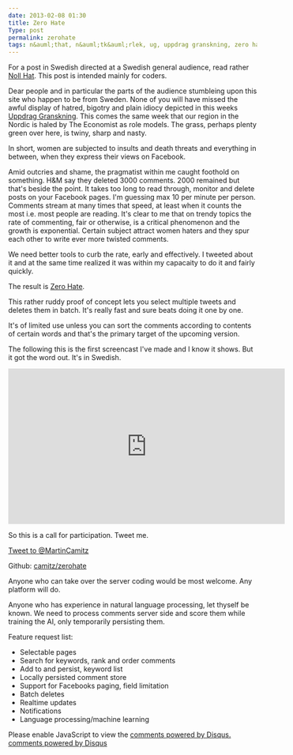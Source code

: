 ```yaml
---
date: 2013-02-08 01:30
title: Zero Hate
Type: post
permalink: zerohate
tags: n&auml;that, n&auml;tk&auml;rlek, ug, uppdrag granskning, zero hate, ehate
---
```


For a post in Swedish directed at a Swedish general audience, read rather [Noll Hat](http://blog.simpletask.se/nollhat). This post is intended mainly for coders.

Dear people and in particular the parts of the audience stumbleing upon this site who happen to be from Sweden. None of you will have missed the awful display of hatred, bigotry and plain idiocy depicted in this weeks [Uppdrag Granskning](http://www.svt.se/ug/). This comes the same week that our region in the Nordic is haled by The Economist as role models. The grass, perhaps plenty green over here, is twiny, sharp and nasty.

In short, women are subjected to insults and death threats and everything in between, when they express their views on Facebook.

Amid outcries and shame, the pragmatist within me caught foothold on something. H&M say they deleted 3000 comments. 2000 remained but that's beside the point. It takes too long to read through, monitor and delete posts on your Facebook pages. I'm guessing max 10 per minute per person. Comments stream at many times that speed, at least when it counts the most i.e. most people are reading. It's clear to me that on trendy topics the rate of commenting, fair or otherwise, is a critical phenomenon and the growth is exponential. Certain subject attract women haters and they spur each other to write ever more twisted comments. 

We need better tools to curb the rate, early and effectively. I tweeted about it and at the same time realized it was within my capacaity to do it and fairly quickly.

The result is [Zero Hate](http://zerohate.simpletask.se).

This rather ruddy proof of concept lets you select multiple tweets and deletes them in batch. It's really fast and sure beats doing it one by one. 

It's of limited use unless you can sort the comments according to contents of certain words and that's the primary target of the upcoming version.

The following this is the first screencast I've made and I know it shows. But it got the word out. It's in Swedish.

<iframe width="560" height="315" src="http://www.youtube.com/embed/eRk0Wtcd-xU" frameborder="0" allowfullscreen></iframe>

So this is a call for participation. Tweet me.

<a href="https://twitter.com/intent/tweet?screen_name=MartinCamitz" class="twitter-mention-button" data-size="large" data-related="MartinCamitz">Tweet to @MartinCamitz</a>
<script>!function(d,s,id){var js,fjs=d.getElementsByTagName(s)[0];if(!d.getElementById(id)){js=d.createElement(s);js.id=id;js.src="//platform.twitter.com/widgets.js";fjs.parentNode.insertBefore(js,fjs);}}(document,"script","twitter-wjs");</script>

Github: [camitz/zerohate](https://github.com/camitz/zerohate)

Anyone who can take over the server coding would be most welcome. Any platform will do.

Anyone who has experience in natural language processing, let thyself be known. We need to process comments server side and score them while training the AI, only temporarily persisting them.

Feature request list:

- Selectable pages
- Search for keywords, rank and order comments
- Add to and persist, keyword list
- Locally persisted comment store
- Support for Facebooks paging, field limitation
- Batch deletes
- Realtime updates
- Notifications
- Language processing/machine learning

<div id="disqus_thread"></div>
<script type="text/javascript">
/* * * CONFIGURATION VARIABLES: EDIT BEFORE PASTING INTO YOUR WEBPAGE * * */
var disqus_shortname = 'martincamitz'; // required: replace example with your forum shortname

/* * * DON'T EDIT BELOW THIS LINE * * */
(function() {
var dsq = document.createElement('script'); dsq.type = 'text/javascript'; dsq.async = true;
dsq.src = 'http://' + disqus_shortname + '.disqus.com/embed.js';
(document.getElementsByTagName('head')[0] || document.getElementsByTagName('body')[0]).appendChild(dsq);
})();
</script>
<noscript>Please enable JavaScript to view the <a href="http://disqus.com/?ref_noscript">comments powered by Disqus.</a></noscript>
<a href="http://disqus.com" class="dsq-brlink">comments powered by <span class="logo-disqus">Disqus</span></a>
